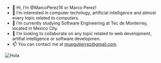 - 👋 Hi, I’m @MarcoPerez16 or Marco Perez!
- 👀 I’m interested in computer technlogy, artificial intelligence and almost every topic related to computers.
- 🌱 I’m currently studying Software Engineering at Tec de Monterrey, located in Mexico City.
- 💞️ I’m looking to collaborate on any topic related to web development, artifial intelligence or software developmen.
- 📫 You can contact me at mupgutierrez@gmail.com.

![Hola](https://github.com/MarcoPerez16/MarcoPerez16.git/GitImagenes/DjangoPy.png)
